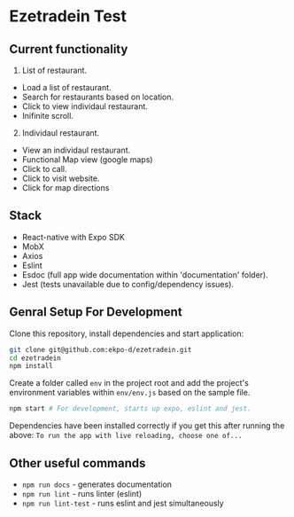 # Ezetradein Test

## Current functionality

1. List of restaurant.
* Load a list of restaurant.
* Search for restaurants based on location.
* Click to view individaul restaurant.
* Inifinite scroll.

2. Individaul restaurant.
* View an individaul restaurant.
* Functional Map view (google maps)
* Click to call.
* Click to visit website.
* Click for map directions

## Stack
* React-native with Expo SDK
* MobX
* Axios
* Eslint
* Esdoc (full app wide documentation within 'documentation' folder).
* Jest (tests unavailable due to config/dependency issues).

## Genral Setup For Development

Clone this repository, install dependencies and start application:

```bash
git clone git@github.com:ekpo-d/ezetradein.git
cd ezetradein
npm install
```
Create a folder called `env` in the project root and add the project's environment variables within `env/env.js` based on the sample file.

```bash
npm start # For development, starts up expo, eslint and jest.
```

Dependencies have been installed correctly if you get this after running the above: `To run the app with live reloading, choose one of...`

## Other useful commands
* `npm run docs` - generates documentation
* `npm run lint` - runs linter (eslint)
* `npm run lint-test` - runs eslint and jest simultaneously
